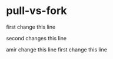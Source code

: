# pull-vs-fork

first change this line

second changes this line

amir change this line
first change this line